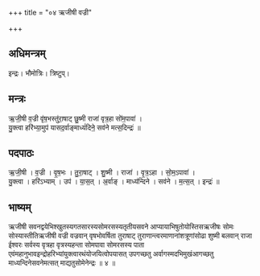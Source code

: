 +++
title = "०४ ऋजीषी वज्री"

+++
## अधिमन्त्रम्
इन्द्रः। भौमोत्रिः। त्रिष्टुप्।

## मन्त्रः
ऋ॒जी॒षी व॒ज्री वृ॑ष॒भस्तु॑रा॒षाट् छु॒ष्मी राजा॑ वृत्र॒हा सो॑म॒पावा॑ ।  
यु॒क्त्वा हरि॑भ्या॒मुप॑ यासद॒र्वाङ्माध्यं॑दिने॒ सव॑ने मत्स॒दिन्द्रः॑ ॥

## पदपाठः
ऋ॒जी॒षी । व॒ज्री । वृ॒ष॒भः । तु॒रा॒षाट् । शु॒ष्मी । राजा॑ । वृ॒त्र॒ऽहा । सो॒म॒ऽपावा॑ ।  
यु॒क्त्वा । हरि॑ऽभ्याम् । उप॑ । या॒स॒त् । अ॒र्वाङ् । माध्य॑न्दिने । सव॑ने । म॒त्स॒त् । इन्द्रः॑ ॥

## भाष्यम्
ऋजीषी सवनद्वयेभिश्खुतस्यगतसारस्यसोमरसस्यतृतीयसवने आप्यायाभिषुतोयोस्तिसऋजीषः सोमः सोस्यास्तीतिऋजीषी वज्री वज्रवान् वृषभोवर्षिता तुराषाट् तुराणान्त्वरमाणानांशत्रूणांसोढा शुष्मी बलवान् राजा ईश्वरः सर्वस्य वृत्रहा वृत्रस्यहन्ता सोमपावा सोमरसस्य पाता एवंमहानुभावइन्द्रोहरिभ्यांयुक्त्वारथंयोजयित्वोपयासत् उपगच्छतु अर्वागस्मदभिमुखंआगच्छतु माध्यन्दिनेसवनेमत्सत् माद्यतुसोमेनेन्द्रः ॥ ४ ॥